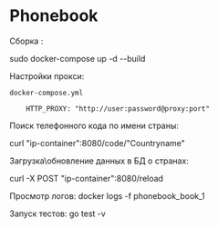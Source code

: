 # Phonebook

Сборка :

sudo docker-compose up -d --build


Настройки прокси:

    docker-compose.yml

        HTTP_PROXY: "http://user:password@proxy:port"


Поиск телефонного кода по имени страны:

curl "ip-container":8080/code/"Countryname"

Загрузка\обновление данных в БД о странах:

curl -X POST "ip-container":8080/reload


Просмотр логов: docker logs -f phonebook_book_1


Запуск тестов: go test -v
